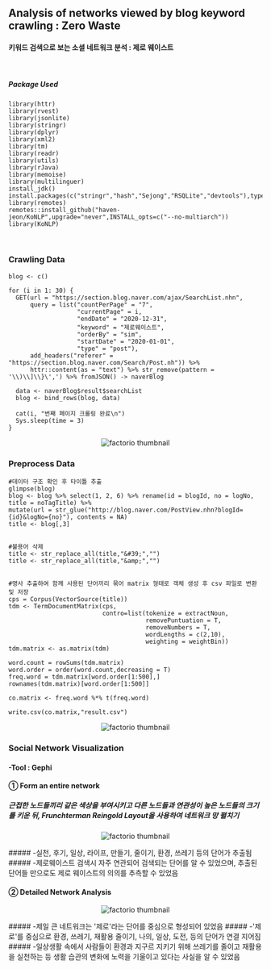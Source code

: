 ## **Analysis of networks viewed by blog keyword crawling : Zero Waste**
#### 키워드 검색으로 보는 소셜 네트워크 분석 : 제로 웨이스트 
⠀
##### Package Used
```
library(httr)
library(rvest)
library(jsonlite)
library(stringr)
library(dplyr)
library(xml2)
library(tm)
library(readr)
library(utils)
library(rJava)
library(memoise)
library(multilinguer)
install_jdk()
install.packages(c("stringr","hash","Sejong","RSQLite","devtools"),type="binary")
library(remotes)
remotes::install_github("haven-jeon/KoNLP",upgrade="never",INSTALL_opts=c("--no-multiarch"))
library(KoNLP)
```
⠀
### **Crawling Data** 
```
blog <- c()

for (i in 1: 30) {
  GET(url = "https://section.blog.naver.com/ajax/SearchList.nhn",
      query = list("countPerPage" = "7",
                   "currentPage" = i,
                   "endDate" = "2020-12-31",
                   "keyword" = "제로웨이스트",
                   "orderBy" = "sim",
                   "startDate" = "2020-01-01",
                   "type" = "post"),
      add_headers("referer" = "https://section.blog.naver.com/Search/Post.nh")) %>% 
      httr::content(as = "text") %>% str_remove(pattern = '\\)\\]\\}\',') %>% fromJSON() -> naverBlog
  
  data <- naverBlog$result$searchList
  blog <- bind_rows(blog, data) 
  
  cat(i, "번째 페이지 크롤링 완료\n")
  Sys.sleep(time = 3)
}
```
<p align="center">
  <img src="https://user-images.githubusercontent.com/80669371/125240947-c39be100-e325-11eb-8faa-9a66ccd2d23a.png" alt="factorio thumbnail"/>
</p> 

### **Preprocess Data**
```
#데이터 구조 확인 후 타이틀 추출
glimpse(blog)
blog <- blog %>% select(1, 2, 6) %>% rename(id = blogId, no = logNo, title = noTagTitle) %>% 
mutate(url = str_glue("http://blog.naver.com/PostView.nhn?blogId={id}&logNo={no}"), contents = NA)
title <- blog[,3]


#불용어 삭제
title <- str_replace_all(title,"&#39;","")
title <- str_replace_all(title,"&amp;","")


#명사 추출하여 함께 사용된 단어끼리 묶어 matrix 형태로 객체 생성 후 csv 파일로 변환 및 저장
cps = Corpus(VectorSource(title))
tdm <- TermDocumentMatrix(cps,
                          contro=list(tokenize = extractNoun,
                                      removePuntuation = T,
                                      removeNumbers = T,
                                      wordLengths = c(2,10),
                                      weighting = weightBin))
tdm.matrix <- as.matrix(tdm)

word.count = rowSums(tdm.matrix)
word.order = order(word.count,decreasing = T)
freq.word = tdm.matrix[word.order[1:500],]
rownames(tdm.matrix)[word.order[1:500]]

co.matrix <- freq.word %*% t(freq.word)

write.csv(co.matrix,"result.csv")
```
<p align="center">
  <img src="https://user-images.githubusercontent.com/80669371/125241604-9ef43900-e326-11eb-810e-3434e3085eda.png" alt="factorio thumbnail"/>
</p> 

### **Social Network Visualization**
#### -Tool : Gephi
#### **① Form an entire network**
##### 근접한 노드들끼리 같은 색상을 부여시키고 다른 노드들과 연관성이 높은 노드들의 크기를 키운 뒤, Frunchterman Reingold Layout을 사용하여 네트워크 망 펼치기 
<p align="center">
  <img src="https://user-images.githubusercontent.com/80669371/125243082-8edd5900-e328-11eb-8c71-33cc924c80bb.png" alt="factorio thumbnail"/>
</p> 
##### -실천, 후기, 일상, 라이프, 만들기, 줄이기, 환경, 쓰레기 등의 단어가 추출됨
##### -제로웨이스트 검색시 자주 연관되어 검색되는 단어를 알 수 있었으며, 추출된 단어들 만으로도 제로 웨이스트의 의의를 추측할 수 있었음    

#### **② Detailed Network Analysis**
<p align="center">
  <img src="https://user-images.githubusercontent.com/80669371/125243472-1fb43480-e329-11eb-8413-f8d388a5163a.png" alt="factorio thumbnail"/>
</p> 
##### -제일 큰 네트워크는 '제로'라는 단어를 중심으로 형성되어 있었음
##### -'제로'를 중심으로 환경, 쓰레기, 재활용 줄이기, 나의, 일상, 도전, 등의 단어가 연결 지어짐
##### -일상생활 속에서 사람들이 환경과 지구르 지키기 위해 쓰레기를 줄이고 재활용을 실천하는 등 생활 습관의 변화에 노력을 기울이고 있다는 사실을 알 수 있었음
